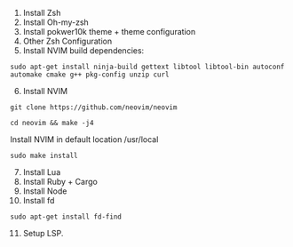 1. Install Zsh
2. Install Oh-my-zsh 
3. Install pokwer10k theme + theme configuration
4. Other Zsh Configuration 
5. Install NVIM build dependencies:  
```console
sudo apt-get install ninja-build gettext libtool libtool-bin autoconf automake cmake g++ pkg-config unzip curl
```
6. Install NVIM 
```console
git clone https://github.com/neovim/neovim
```
```console
cd neovim && make -j4
```
Install NVIM in default location /usr/local
```console
sudo make install
```
7. Install Lua
8. Install Ruby + Cargo
9. Install Node 
10. Install fd 
```console
sudo apt-get install fd-find
```
11. Setup LSP. 


